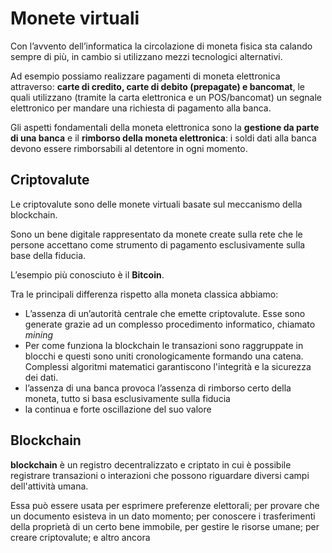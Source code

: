 ﻿# Monete virtuali

Con l’avvento dell’informatica la circolazione di moneta fisica sta calando sempre di più, in cambio si utilizzano mezzi tecnologici alternativi.

Ad esempio possiamo realizzare pagamenti di moneta elettronica attraverso: **carte di credito, carte di debito (prepagate) e bancomat**, le quali utilizzano (tramite la carta elettronica e un POS/bancomat) un segnale elettronico per mandare una richiesta di pagamento alla banca.

Gli aspetti fondamentali della moneta elettronica sono la **gestione da parte di una banca** e il **rimborso della moneta elettronica**: i soldi dati alla banca devono essere rimborsabili al detentore in ogni momento.

## Criptovalute

Le criptovalute sono delle monete virtuali basate sul meccanismo della blockchain.

Sono un bene digitale rappresentato da monete create sulla rete che le persone accettano come strumento di pagamento esclusivamente sulla base della fiducia.

L’esempio più conosciuto è il **Bitcoin**.

Tra le principali differenza rispetto alla moneta classica abbiamo:

- L’assenza di un’autorità centrale che emette criptovalute. Esse sono generate grazie ad un complesso procedimento informatico, chiamato *mining*
- Per come funziona la blockchain le transazioni sono raggruppate in blocchi e questi sono uniti cronologicamente formando una catena. Complessi algoritmi matematici garantiscono l'integrità e la sicurezza dei dati.
- l’assenza di una banca provoca l’assenza di rimborso certo della moneta, tutto si basa esclusivamente sulla fiducia
- la continua e forte oscillazione del suo valore

## Blockchain

**blockchain** è un registro decentralizzato e criptato in cui è possibile registrare transazioni o interazioni che possono riguardare diversi campi dell'attività umana. 

Essa può essere usata per esprimere preferenze elettorali; per provare che un documento esisteva in un dato momento; per conoscere i trasferimenti della proprietà di un certo bene immobile, per gestire le risorse umane; per creare criptovalute; e altro ancora
